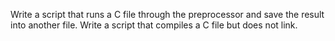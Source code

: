 Write a script that runs a C file through the preprocessor and save the result into another file.
Write a script that compiles a C file but does not link.
